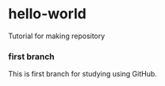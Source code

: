 # hello-world
Tutorial for making repository

### first branch
This is first branch for studying using GitHub.
